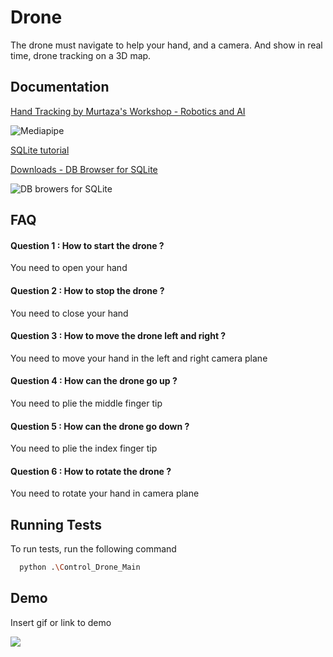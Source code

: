 # Drone

The drone must navigate to help your hand, and a camera.
And show in real time, drone tracking on a 3D map.


## Documentation

[Hand Tracking by Murtaza's Workshop - Robotics and AI ](https://www.youtube.com/watch?v=NZde8Xt78Iw)

![Mediapipe](https://cdn.statically.io/img/media.geeksforgeeks.org/wp-content/uploads/20210802154942/HandLandmarks.png)

[SQLite tutorial](https://www.sqlitetutorial.net)

[Downloads - DB Browser for SQLite](https://sqlitebrowser.org/dl/)

![DB browers for SQLite](https://s.getwinpcsoft.com/screenshots/6080/6080575_1.jpg)

## FAQ

#### Question 1 : How to start the drone ?

You need to open your hand

#### Question 2 : How to stop the drone ?

You need to close your hand

#### Question 3 : How to move the drone left and right ? 

You need to move your hand in the left and right camera plane

#### Question 4 : How can the drone go up ?

You need to plie the middle finger tip

#### Question 5 : How can the drone go down ?

You need to plie the index finger tip

#### Question 6 : How to rotate the drone ? 

You need to rotate your hand in camera plane

## Running Tests

To run tests, run the following command

```bash
  python .\Control_Drone_Main
```

## Demo

Insert gif or link to demo

![](https://th.bing.com/th/id/R.7690812238d0a57a7decd48c57411962?rik=Q95wngrWbuX3ag&pid=ImgRaw&r=0)


